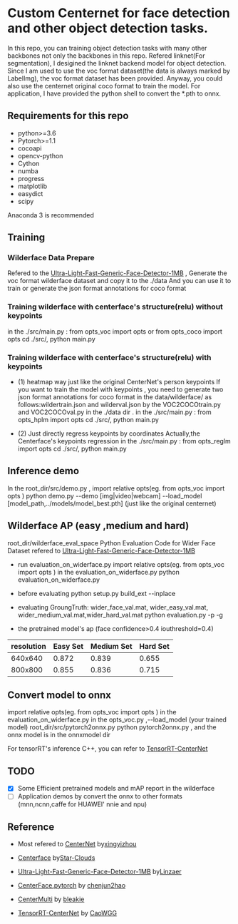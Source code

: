 # Custom Centernet for face detection and other object detection tasks. 
   In this repo, you can training object detection tasks with many other backbones not only the backbones in this repo.
   Refered linknet(For segmentation), I desigined the linknet backend model for object detection.
   Since I am used to use the voc format dataset(the data is always marked by LabelImg), the voc format dataset has been provided. 
   Anyway, you could also use the centernet original coco format to train the model.
   For application, I have provided the python shell to convert the *.pth to onnx.

## Requirements for this repo
  * python>=3.6 
  * Pytorch>=1.1
  * cocoapi
  * opencv-python
  * Cython
  * numba
  * progress
  * matplotlib
  * easydict
  * scipy
   
   Anaconda 3 is recommended
   
   
## Training 
### Wilderface Data Prepare
   Refered to the [Ultra-Light-Fast-Generic-Face-Detector-1MB](https://github.com/Linzaer/Ultra-Light-Fast-Generic-Face-Detector-1MB) , Generate the voc format wilderface dataset and copy it to the ./data 
   And you can use it to train or generate the json format annotations for coco format 
	 
### Training wilderface with centerface's structure(relu) without keypoints
   in  the ./src/main.py : from opts_voc import opts  or from opts_coco import opts 
   cd ./src/, python main.py 
	 
### Training wilderface with centerface's structure(relu) with keypoints
   *  (1) heatmap way just like the original CenterNet's person keypoints
	  If you want to train the model with keypoints , you need to generate two json format annotations for coco format in the data/wilderface/ as follows:wildertrain.json and wilderval.json by the VOC2COCOtrain.py and VOC2COCOval.py in the ./data dir .
      in  the ./src/main.py : from opts_hplm import opts
      cd ./src/, python main.py 
	  
   * (2) Just directly regress keypoints by coordinates
	   Actually,the Centerface's keypoints regression
	   in  the ./src/main.py : from opts_reglm import opts
	   cd ./src/, python main.py 
    
## Inference demo
In the root_dir/src/demo.py , import relative opts(eg. from opts_voc import opts )
python demo.py --demo [img|video|webcam] --load_model [model_path,../models/model_best.pth]  (just like the original centernet)
	
## Wilderface AP (easy ,medium and hard)
  root_dir/wilderface_eval_space 
	Python Evaluation Code for Wider Face Dataset refered to [Ultra-Light-Fast-Generic-Face-Detector-1MB](https://github.com/Linzaer/Ultra-Light-Fast-Generic-Face-Detector-1MB)
* run evaluation_on_widerface.py
      import relative opts(eg. from opts_voc import opts ) in the evaluation_on_widerface.py
      python evaluation_on_widerface.py
		
 * before evaluating
      python setup.py build_ext --inplace
		
 * evaluating
      GroungTruth: wider_face_val.mat, wider_easy_val.mat, wider_medium_val.mat,wider_hard_val.mat
      python evaluation.py -p <your prediction dir> -g <groud truth dir>
	
 * the pretrained model's ap (face confidence>0.4 iouthreshold=0.4)
 
resolution|Easy Set|Medium Set|Hard Set
----------|--------|----------|--------
640x640  | 0.872 | 0.839 |0.655
800x800 | 0.855  | 0.836 |0.715
	  
## Convert model to onnx
  import relative opts(eg. from opts_voc import opts ) in the evaluation_on_widerface.py 
   in the opts_voc.py ,--load_model (your trained model)
   root_dir/src/pytorch2onnx.py
   python pytorch2onnx.py , and the onnx model is in the onnxmodel dir
	
   For tensorRT's inference C++, you can refer to [TensorRT-CenterNet](https://github.com/CaoWGG/TensorRT-CenterNet)
	
	
## TODO
   - [x] Some Efficient pretrained models and mAP report in the wilderface
   - [ ] Application demos by convert the onnx to other formats (mnn,ncnn,caffe for HUAWEI' nnie and npu) 
   
## Reference
   * Most refered to [CenterNet](https://github.com/xingyizhou/centernet) by[xingyizhou](https://github.com/xingyizhou)
   * [Centerface](https://github.com/Star-Clouds/CenterFace) by[Star-Clouds](https://github.com/Star-Clouds)  
   * [Ultra-Light-Fast-Generic-Face-Detector-1MB](https://github.com/Linzaer/Ultra-Light-Fast-Generic-Face-Detector-1MB) by[Linzaer](https://github.com/Linzaer)
   * [CenterFace.pytorch](https://github.com/chenjun2hao/CenterFace.pytorch) by [chenjun2hao](https://github.com/chenjun2hao)
   
   * [CenterMulti](https://github.com/bleakie/CenterMulti) by [bleakie](https://github.com/bleakie)
   
   * [TensorRT-CenterNet](https://github.com/CaoWGG/TensorRT-CenterNet) by [CaoWGG](https://github.com/CaoWGG)
   
   
   
   

	
   
